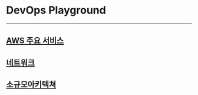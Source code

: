 # DevOps Playground

---

## [AWS 주요 서비스](./awsService/README.md)
## [네트워크](./network/Network.md)
## [소규모아키텍쳐](./smallArchitecture/smallArchitecture.md)
